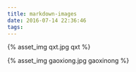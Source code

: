 ```yaml
---
title: markdown-images
date: 2016-07-14 22:36:46
tags:
---
```


{% asset_img qxt.jpg qxt %}

{% asset_img gaoxiong.jpg gaoxinong %}

